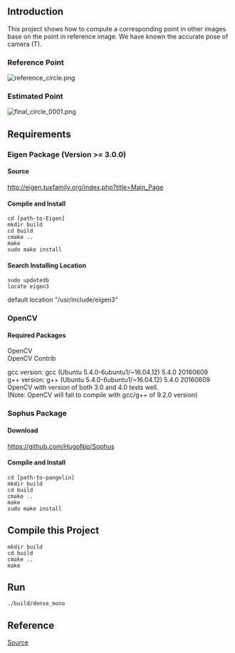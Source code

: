 ## Introduction
This project shows how to compute a corresponding point 
in other images base on the point in reference image. 
We have known the accurate pose of camera (T).

### Reference Point
![reference_circle.png](https://github.com/HugoNip/MonoDenseReconstruction2.0v/blob/master/results/reference_circle.png)

### Estimated Point
![final_circle_0001.png](https://github.com/HugoNip/MonoDenseReconstruction2.0v/blob/master/results/final_circle_0001.png)

## Requirements

### Eigen Package (Version >= 3.0.0)
#### Source
http://eigen.tuxfamily.org/index.php?title=Main_Page

#### Compile and Install
```
cd [path-to-Eigen]
mkdir build
cd build
cmake ..
make 
sudo make install 
```
#### Search Installing Location
```
sudo updatedb
locate eigen3
```

default location "/usr/include/eigen3"

### OpenCV
#### Required Packages
OpenCV  
OpenCV Contrib

gcc version: gcc (Ubuntu 5.4.0-6ubuntu1/~16.04.12) 5.4.0 20160609   
g++ version: g++ (Ubuntu 5.4.0-6ubuntu1/~16.04.12) 5.4.0 20160609  
OpenCV with version of both 3.0 and 4.0 tests well.   
(Note: OpenCV will fail to compile with gcc/g++ of 9.2.0 version)

### Sophus Package
#### Download
https://github.com/HugoNip/Sophus

#### Compile and Install
```
cd [path-to-pangolin]
mkdir build
cd build
cmake ..
make 
sudo make install 
```


## Compile this Project
```
mkdir build
cd build
cmake ..
make 
```

## Run
```
./build/dense_mono
```


## Reference
[Source](https://github.com/HugoNip/MonoDenseReconstruction1.0v)
